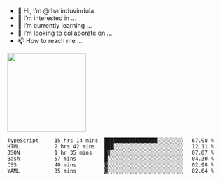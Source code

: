 - 👋 Hi, I’m @tharinduvindula
- 👀 I’m interested in ...
- 🌱 I’m currently learning ...
- 💞️ I’m looking to collaborate on ...
- 📫 How to reach me ...

<!---
tharinduvindula/tharinduvindula is a ✨ special ✨ repository because its `README.md` (this file) appears on your GitHub profile.
You can click the Preview link to take a look at your changes.
--->

<img height="180em" src="https://github-readme-stats.vercel.app/api?username=tharinduvindula&show_icons=true&hide_border=false&&count_private=true&include_all_commits=true" />


<!--START_SECTION:waka-->

```text
TypeScript     15 hrs 14 mins  █████████████████░░░░░░░░   67.98 %
HTML           2 hrs 42 mins   ███░░░░░░░░░░░░░░░░░░░░░░   12.11 %
JSON           1 hr 35 mins    █▓░░░░░░░░░░░░░░░░░░░░░░░   07.07 %
Bash           57 mins         █░░░░░░░░░░░░░░░░░░░░░░░░   04.30 %
CSS            40 mins         ▓░░░░░░░░░░░░░░░░░░░░░░░░   02.98 %
YAML           35 mins         ▓░░░░░░░░░░░░░░░░░░░░░░░░   02.64 %
```

<!--END_SECTION:waka-->
